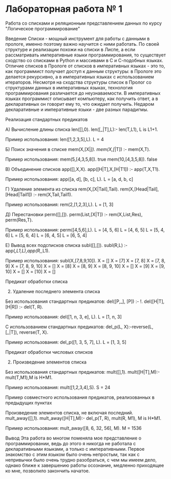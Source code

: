 # Лабораторная работа № 1
Работа со списками и реляционным представлением данных по курсу "Логическое программирование"

Введение
Списки - мощный инструмент для работы с данными в прологе, именно поэтому важно научится с ними работать. По своей структуре и реализации похожи на списки в Лиспе, а если рассматривать императивные языки программирования, то существует сходство со списками в Python и массивами в С и С-подобных языках. Отличие списков в Прологе от списков в императивных языках - это то, как программист получает доступ к данным структуры: в Прологе это делается рекурсивно, а в императивных языках с использованием итераторов. 
Несмотря  на сходства структуры список в Пролог со структурами данных в императивных языках, технология программирования различается до неузнаваемости. В императивных языках программист описывает компьютеру, как получить ответ, а в декларативных он говорит ему то, что ожидает получить. Недаром декларативные и императивные языки - две разных парадигмы.


Реализация стандартных предикатов

А) Вычисление длины списка
len([],0).
len([_|T],L):- len(T,L1), L is L1+1.

Пример использования:
len([1,2,3,5],L).
L = 4

Б) Поиск значения в списке
mem(X,[X|_]).
mem(X,[_|T]) :- mem(X,T).

Пример использования:
mem(5,[4,3,5,8]).
true
mem(10,[4,3,5,8]).
false

В) Объединение списков
app([],X,X).
app([H|T],X,[H|T1]) :- app(T,X,T1).

Пример использования:
app([a, d], [b, c], L).
L = [a, d, b, c]

Г) Удаление элемента из списка
rem(X,[X|Tail],Tail).
rem(X,[Head|Tail],[Head|Tail1]) :- rem(X,Tail,Tail1).

Пример использования:
rem(2,[1,2,3],L).
L = [1, 3]

Д) Перестановки
perm([],[]).
perm(List,[X|T]) :- rem(X,List,Res), perm(Res,T).

Пример использования:
perm([4,5,6],L).
L = [4, 5, 6]
L = [4, 6, 5]
L = [5, 4, 6]
L = [5, 6, 4]
L = [6, 4, 5]
L = [6, 5, 4]

E) Вывод всех подсписков списка
subl([],[]).
subl(R,L) :- app(_,L1,L),app(R,_,L1).

Пример использования:
subl(X,[7,8,9,10]).
X = []
X = [7]
X = [7, 8]
X = [7, 8, 9]
X = [7, 8, 9, 10]
X = []
X = [8]
X = [8, 9]
X = [8, 9, 10]
X = []
X = [9]
X = [9, 10]
X = []
X = [10]
X = []

Предикат обработки списка

2. Удаление последнего элемента списка

Без использования стандартных предикатов:
del([P,_], [P]) :- !.
del([H|T], [H|R]) :- del(T, R).

Пример использования:
del([1, n, 3, e], L).
L = [1, n, 3]

С использованием стандартных предикатов:
del_p(L, X):-reverse(L, [_|T]), reverse(T, X).

Пример использования:
del_p([1, 3, 5, 7], L).
L = [1, 3, 5]

Предикат обработки числовых списков

2. Произведение элементов списка

Без использования стандартных предикатов:
mult([],1).
mult([H|T],M):-mult(T,M1),M is H*M1.

Пример использования:
mult([1,2,3,4],S).
S = 24

Пример совместного использования предикатов, реализованных в предыдущих пунктах

Произведение элементов списка, не включая последний.
mult_away([],1).
mult_away([H|T],M):- del_p(T, R), mult(R, M1), M is H*M1.

Пример использования:
mult_away([8, 6, 32, 56], M).
M = 1536

Вывод 
Эта работа во многом поменяла мое представление о программировании, ведь до этого я никогда не работала с декларативными языками, а только с императивными. Первое знакомство с этим языком было очень непростым, так как с непривычки было очень трудно разобраться, с чем мы имеем дело, однако ближе к завершению работы осознание, медленно приходящее ко мне, позволило закончить начатое.

